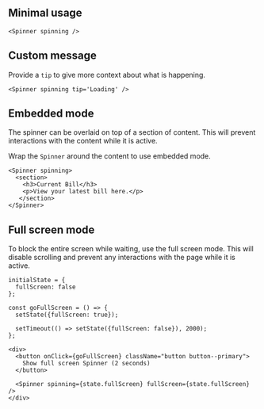 ## Minimal usage

```
<Spinner spinning />
```

## Custom message

Provide a `tip` to give more context about what is happening.

```
<Spinner spinning tip='Loading' />
```

## Embedded mode

The spinner can be overlaid on top of a section of content. This will prevent interactions with the content while it is active.

Wrap the `Spinner` around the content to use embedded mode.

```
<Spinner spinning>
  <section>
    <h3>Current Bill</h3>
    <p>View your latest bill here.</p>
   </section>
</Spinner>
```

## Full screen mode

To block the entire screen while waiting, use the full screen mode. This will disable scrolling and prevent any interactions 
with the page while it is active.

```
initialState = {
  fullScreen: false
};

const goFullScreen = () => {
  setState({fullScreen: true});
  
  setTimeout(() => setState({fullScreen: false}), 2000);
};

<div>
  <button onClick={goFullScreen} className="button button--primary">
    Show full screen Spinner (2 seconds)
  </button>

  <Spinner spinning={state.fullScreen} fullScreen={state.fullScreen} />
</div>
```
